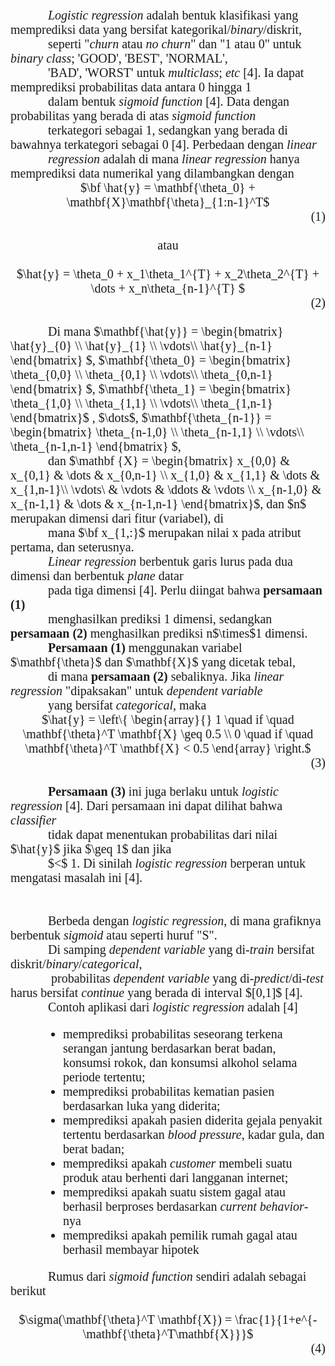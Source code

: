 <span style = 'font-family: Times New Roman; font-size: 20px;' >
    &emsp;&emsp;&emsp;<i>Logistic regression</i> adalah bentuk klasifikasi yang memprediksi data yang bersifat kategorikal/<i>binary</i>/diskrit,  <br>
    &emsp;&emsp;&emsp;seperti "<i>churn</i> atau <i>no churn</i>" dan "1 atau 0" untuk <i>binary class</i>; 'GOOD', 'BEST', 'NORMAL', <br>
    &emsp;&emsp;&emsp;'BAD', 'WORST' untuk <i>multiclass</i>; <i>etc</i> [4]. Ia dapat memprediksi probabilitas data antara 0 hingga 1<br>
    &emsp;&emsp;&emsp;dalam bentuk <i>sigmoid function</i> [4]. Data dengan probabilitas yang berada di atas <i>sigmoid function</i><br>
    &emsp;&emsp;&emsp;terkategori sebagai 1, sedangkan yang berada di bawahnya terkategori sebagai 0 [4]. Perbedaan dengan <i>linear<br> 
    &emsp;&emsp;&emsp;regression</i> adalah di mana <i>linear regression</i> hanya memprediksi data numerikal yang dilambangkan dengan<br>
    <center>$\bf \hat{y}  = \mathbf{\theta_0} + \mathbf{X}\mathbf{\theta}_{1:n-1}^T$</center><div style ='text-align:right'>(1)</div><br>
    <center>atau</center><br>
    <center>$\hat{y}  = \theta_0 + x_1\theta_1^{T}  + x_2\theta_2^{T}  + \dots + x_n\theta_{n-1}^{T} $</center><div style ='text-align:right'>(2)</div><br>
    &emsp;&emsp;&emsp;Di mana $\mathbf{\hat{y}} =
\begin{bmatrix}
\hat{y}_{0} \\
\hat{y}_{1} \\
\vdots\\
\hat{y}_{n-1}
\end{bmatrix}
$, $\mathbf{\theta_0} =  
\begin{bmatrix}
\theta_{0,0} \\
\theta_{0,1} \\
\vdots\\
\theta_{0,n-1}
\end{bmatrix}
$, 
     $\mathbf{\theta_1} = 
\begin{bmatrix}
\theta_{1,0} \\
\theta_{1,1} \\
\vdots\\
\theta_{1,n-1}
\end{bmatrix}$ , $\dots$, 
    $\mathbf{\theta_{n-1}} = 
    \begin{bmatrix}
\theta_{n-1,0} \\
\theta_{n-1,1} \\
\vdots\\
\theta_{n-1,n-1}
\end{bmatrix}
    $, <br>
    &emsp;&emsp;&emsp;dan 
     $\mathbf {X} = 
\begin{bmatrix}
x_{0,0} & x_{0,1} & \dots & x_{0,n-1} \\
x_{1,0} & x_{1,1} & \dots & x_{1,n-1}\\
\vdots\ & \vdots & \ddots & \vdots \\
x_{n-1,0} & x_{n-1,1} & \dots & x_{n-1,n-1} 
\end{bmatrix}$, dan $n$ merupakan dimensi dari fitur (variabel), di<br>
    &emsp;&emsp;&emsp;mana $\bf x_{1,:}$  merupakan nilai x pada atribut pertama, dan seterusnya. <br>
    &emsp;&emsp;&emsp;<i>Linear regression</i> berbentuk garis lurus pada dua dimensi dan berbentuk <i>plane</i> datar<br>
    &emsp;&emsp;&emsp;pada tiga dimensi [4]. Perlu diingat bahwa <b>persamaan (1)</b><br>
    &emsp;&emsp;&emsp;menghasilkan prediksi 1 dimensi, sedangkan <b>persamaan (2)</b> menghasilkan prediksi n$\times$1 dimensi. <br>
    &emsp;&emsp;&emsp;<b>Persamaan (1)</b> menggunakan variabel $\mathbf{\theta}$ dan $\mathbf{X}$ yang dicetak tebal, <br> &emsp;&emsp;&emsp;di mana <b>persamaan (2)</b> sebaliknya. Jika <i>linear regression</i> "dipaksakan" untuk <i>dependent variable</i> <br>
    &emsp;&emsp;&emsp;yang bersifat <i>categorical</i>, maka<br>
    <center>$\hat{y} = 
    \left\{
        \begin{array}{}
            1 \quad if \quad \mathbf{\theta}^T \mathbf{X} \geq 0.5 \\
            0 \quad if \quad \mathbf{\theta}^T \mathbf{X} < 0.5
        \end{array}
    \right.$</center><div style ='text-align:right'>(3)</div><br>
    &emsp;&emsp;&emsp;<b>Persamaan (3) </b>ini juga berlaku untuk <i>logistic regression</i> [4]. Dari persamaan ini dapat dilihat bahwa <i>classifier</i><br>
    &emsp;&emsp;&emsp;tidak dapat menentukan probabilitas dari nilai $\hat{y}$ jika $\geq 1$ dan jika <br>
    &emsp;&emsp;&emsp;$<$ 1. Di sinilah <i>logistic regression</i> berperan untuk mengatasi masalah ini [4].
    <br><br><br>
    &emsp;&emsp;&emsp;Berbeda dengan <i>logistic regression</i>, di mana grafiknya berbentuk <i>sigmoid</i> atau seperti huruf "S".<br>
    &emsp;&emsp;&emsp;Di samping <i>dependent variable</i> yang di-<i>train</i> bersifat diskrit/<i>binary</i>/<i>categorical</i>,<br>
    &emsp;&emsp;&emsp; probabilitas <i>dependent variable</i> yang di-<i>predict</i>/di-<i>test</i> harus bersifat <i>continue</i> yang berada di interval $[0,1]$ [4].<br>
    &emsp;&emsp;&emsp;Contoh aplikasi dari <i>logistic regression</i> adalah [4]
    <ul style= 'margin-left: 50px'>
        <li>memprediksi probabilitas seseorang terkena serangan jantung berdasarkan berat badan, konsumsi rokok, dan
            konsumsi alkohol selama periode tertentu;</li>
        <li>memprediksi probabilitas kematian pasien berdasarkan luka yang diderita;</li>
        <li>memprediksi apakah pasien diderita gejala penyakit tertentu berdasarkan <i>blood pressure</i>, kadar gula, dan berat badan;</li>
        <li>memprediksi apakah <i>customer</i> membeli suatu produk atau berhenti dari langganan internet;</li>
        <li>memprediksi apakah suatu sistem gagal atau berhasil berproses berdasarkan <i>current behavior</i>-nya</li>
        <li>memprediksi apakah pemilik rumah gagal atau berhasil membayar hipotek<br>
    </ul>
    &emsp;&emsp;&emsp;Rumus dari <i>sigmoid function</i> sendiri adalah sebagai berikut<br>
    &emsp;&emsp;&emsp;<center>$\sigma(\mathbf{\theta}^T \mathbf{X}) = \frac{1}{1+e^{-\mathbf{\theta}^T\mathbf{X}}}$</center><div style='text-align: right'>(4)</div>
</span>
